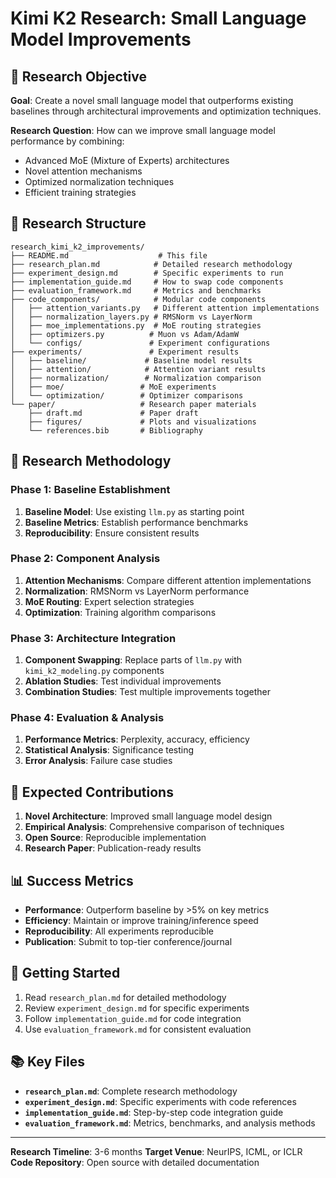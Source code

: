 # Kimi K2 Research: Small Language Model Improvements

## 🎯 Research Objective

**Goal**: Create a novel small language model that outperforms existing baselines through architectural improvements and optimization techniques.

**Research Question**: How can we improve small language model performance by combining:
- Advanced MoE (Mixture of Experts) architectures
- Novel attention mechanisms
- Optimized normalization techniques
- Efficient training strategies

## 📁 Research Structure

```
research_kimi_k2_improvements/
├── README.md                    # This file
├── research_plan.md            # Detailed research methodology
├── experiment_design.md        # Specific experiments to run
├── implementation_guide.md     # How to swap code components
├── evaluation_framework.md     # Metrics and benchmarks
├── code_components/            # Modular code components
│   ├── attention_variants.py   # Different attention implementations
│   ├── normalization_layers.py # RMSNorm vs LayerNorm
│   ├── moe_implementations.py  # MoE routing strategies
│   ├── optimizers.py          # Muon vs Adam/AdamW
│   └── configs/               # Experiment configurations
├── experiments/               # Experiment results
│   ├── baseline/             # Baseline model results
│   ├── attention/            # Attention variant results
│   ├── normalization/        # Normalization comparison
│   ├── moe/                 # MoE experiments
│   └── optimization/        # Optimizer comparisons
└── paper/                   # Research paper materials
    ├── draft.md             # Paper draft
    ├── figures/             # Plots and visualizations
    └── references.bib       # Bibliography
```

## 🔬 Research Methodology

### Phase 1: Baseline Establishment
1. **Baseline Model**: Use existing `llm.py` as starting point
2. **Baseline Metrics**: Establish performance benchmarks
3. **Reproducibility**: Ensure consistent results

### Phase 2: Component Analysis
1. **Attention Mechanisms**: Compare different attention implementations
2. **Normalization**: RMSNorm vs LayerNorm performance
3. **MoE Routing**: Expert selection strategies
4. **Optimization**: Training algorithm comparisons

### Phase 3: Architecture Integration
1. **Component Swapping**: Replace parts of `llm.py` with `kimi_k2_modeling.py` components
2. **Ablation Studies**: Test individual improvements
3. **Combination Studies**: Test multiple improvements together

### Phase 4: Evaluation & Analysis
1. **Performance Metrics**: Perplexity, accuracy, efficiency
2. **Statistical Analysis**: Significance testing
3. **Error Analysis**: Failure case studies

## 🎯 Expected Contributions

1. **Novel Architecture**: Improved small language model design
2. **Empirical Analysis**: Comprehensive comparison of techniques
3. **Open Source**: Reproducible implementation
4. **Research Paper**: Publication-ready results

## 📊 Success Metrics

- **Performance**: Outperform baseline by >5% on key metrics
- **Efficiency**: Maintain or improve training/inference speed
- **Reproducibility**: All experiments reproducible
- **Publication**: Submit to top-tier conference/journal

## 🚀 Getting Started

1. Read `research_plan.md` for detailed methodology
2. Review `experiment_design.md` for specific experiments
3. Follow `implementation_guide.md` for code integration
4. Use `evaluation_framework.md` for consistent evaluation

## 📚 Key Files

- **`research_plan.md`**: Complete research methodology
- **`experiment_design.md`**: Specific experiments with code references
- **`implementation_guide.md`**: Step-by-step code integration guide
- **`evaluation_framework.md`**: Metrics, benchmarks, and analysis methods

---

**Research Timeline**: 3-6 months
**Target Venue**: NeurIPS, ICML, or ICLR
**Code Repository**: Open source with detailed documentation
